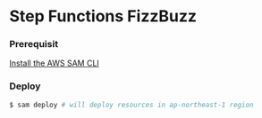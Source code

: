 # Step Functions FizzBuzz

### Prerequisit

[Install the AWS SAM CLI](https://docs.aws.amazon.com/serverless-application-model/latest/developerguide/serverless-sam-cli-install.html)

### Deploy

```bash
$ sam deploy # will deploy resources in ap-northeast-1 region
```
